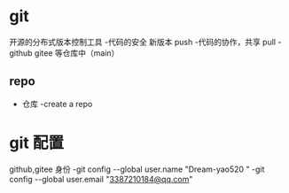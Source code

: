# git

开源的分布式版本控制工具
 -代码的安全 新版本 push
 -代码的协作，共享 pull
 -github gitee 等仓库中（main）


## repo
   - 仓库
   -create a repo  
# git 配置
github,gitee 身份
 -git config --global user.name "Dream-yao520 "
 -git config --global user.email "3387210184@qq.com"